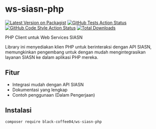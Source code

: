 # ws-siasn-php

[![Latest Version on Packagist](https://img.shields.io/packagist/v/black-coffee04/ws-siasn-php.svg?style=flat-square)](https://packagist.org/packages/black-coffee04/ws-siasn-php)
[![GitHub Tests Action Status](https://img.shields.io/github/actions/workflow/status/black-coffee04/ws-siasn-php/run-tests.yml?branch=main&label=tests&style=flat-square)](https://github.com/black-coffee04/ws-siasn-php/actions?query=workflow%3Arun-tests+branch%3Amain)
[![GitHub Code Style Action Status](https://img.shields.io/github/actions/workflow/status/black-coffee04/ws-siasn-php/fix-php-code-style-issues.yml?branch=main&label=code%20style&style=flat-square)](https://github.com/black-coffee04/ws-siasn-php/actions?query=workflow%3A"Fix+PHP+code+style+issues"+branch%3Amain)
[![Total Downloads](https://img.shields.io/packagist/dt/black-coffee04/ws-siasn-php.svg?style=flat-square)](https://packagist.org/packages/black-coffee04/ws-siasn-php)

PHP Client untuk Web Services SIASN

Library ini menyediakan klien PHP untuk berinteraksi dengan API SIASN, memungkinkan pengembang untuk dengan mudah mengintegrasikan layanan SIASN ke dalam aplikasi PHP mereka.

## Fitur
- Integrasi mudah dengan API SIASN
- Dokumentasi yang lengkap
- Contoh penggunaan (Dalam Pengerjaan)

## Instalasi
```bash
composer require black-coffee04/ws-siasn-php
